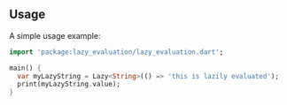 ## Usage

A simple usage example:

```dart
import 'package:lazy_evaluation/lazy_evaluation.dart';

main() {
  var myLazyString = Lazy<String>(() => 'this is lazily evaluated');
  print(myLazyString.value);
}
```